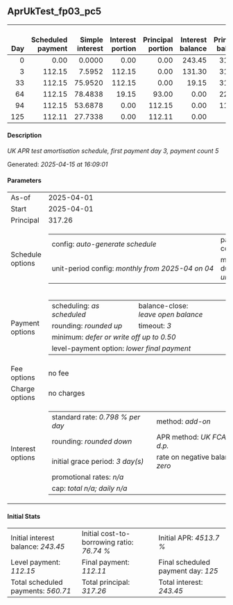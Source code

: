 <h2>AprUkTest_fp03_pc5</h2><table><thead style="vertical-align: bottom;"><th style="text-align: right;">Day</th><th style="text-align: right;">Scheduled payment</th><th style="text-align: right;">Simple interest</th><th style="text-align: right;">Interest portion</th><th style="text-align: right;">Principal portion</th><th style="text-align: right;">Interest balance</th><th style="text-align: right;">Principal balance</th><th style="text-align: right;">Total simple interest</th><th style="text-align: right;">Total interest</th><th style="text-align: right;">Total principal</th></thead><tr style="text-align: right;"><td class="ci00">0</td><td class="ci01" style="white-space: nowrap;">0.00</td><td class="ci02">0.0000</td><td class="ci03">0.00</td><td class="ci04">0.00</td><td class="ci05">243.45</td><td class="ci06">317.26</td><td class="ci07">0.0000</td><td class="ci08">0.00</td><td class="ci09">0.00</td></tr><tr style="text-align: right;"><td class="ci00">3</td><td class="ci01" style="white-space: nowrap;">112.15</td><td class="ci02">7.5952</td><td class="ci03">112.15</td><td class="ci04">0.00</td><td class="ci05">131.30</td><td class="ci06">317.26</td><td class="ci07">7.5952</td><td class="ci08">112.15</td><td class="ci09">0.00</td></tr><tr style="text-align: right;"><td class="ci00">33</td><td class="ci01" style="white-space: nowrap;">112.15</td><td class="ci02">75.9520</td><td class="ci03">112.15</td><td class="ci04">0.00</td><td class="ci05">19.15</td><td class="ci06">317.26</td><td class="ci07">83.5472</td><td class="ci08">224.30</td><td class="ci09">0.00</td></tr><tr style="text-align: right;"><td class="ci00">64</td><td class="ci01" style="white-space: nowrap;">112.15</td><td class="ci02">78.4838</td><td class="ci03">19.15</td><td class="ci04">93.00</td><td class="ci05">0.00</td><td class="ci06">224.26</td><td class="ci07">162.0310</td><td class="ci08">243.45</td><td class="ci09">93.00</td></tr><tr style="text-align: right;"><td class="ci00">94</td><td class="ci01" style="white-space: nowrap;">112.15</td><td class="ci02">53.6878</td><td class="ci03">0.00</td><td class="ci04">112.15</td><td class="ci05">0.00</td><td class="ci06">112.11</td><td class="ci07">215.7189</td><td class="ci08">243.45</td><td class="ci09">205.15</td></tr><tr style="text-align: right;"><td class="ci00">125</td><td class="ci01" style="white-space: nowrap;">112.11</td><td class="ci02">27.7338</td><td class="ci03">0.00</td><td class="ci04">112.11</td><td class="ci05">0.00</td><td class="ci06">0.00</td><td class="ci07">243.4526</td><td class="ci08">243.45</td><td class="ci09">317.26</td></tr></table><p><h4>Description</h4><i>UK APR test amortisation schedule, first payment day 3, payment count 5</i></p><p>Generated: <i>2025-04-15 at 16:09:01</i></p><h4>Parameters</h4><table><tr><td>As-of</td><td>2025-04-01</td></tr><tr><td>Start</td><td>2025-04-01</td></tr><tr><td>Principal</td><td>317.26</td></tr><tr><td>Schedule options</td><td><table><tr><td>config: <i>auto-generate schedule</i></td><td>payment count: <i>5</i></td></tr><tr><td style="white-space: nowrap;">unit-period config: <i>monthly from 2025-04 on 04</i></td><td>max duration: <i>unlimited</i></td></tr></table></td></tr><tr><td>Payment options</td><td><table><tr><td>scheduling: <i>as scheduled</i></td><td>balance-close: <i>leave&nbsp;open&nbsp;balance</i></td></tr><tr><td>rounding: <i>rounded up</i></td><td>timeout: <i>3</i></td></tr><tr><td colspan='2'>minimum: <i>defer&nbsp;or&nbsp;write&nbsp;off&nbsp;up&nbsp;to&nbsp;0.50</i></td></tr><tr><td colspan='2'>level-payment option: <i>lower&nbsp;final&nbsp;payment</i></td></tr></table></td></tr><tr><td>Fee options</td><td>no fee</td></tr><tr><td>Charge options</td><td>no charges</td></tr><tr><td>Interest options</td><td><table><tr><td>standard rate: <i>0.798 % per day</i></td><td>method: <i>add-on</i></td></tr><tr><td>rounding: <i>rounded down</i></td><td>APR method: <i>UK FCA to 1 d.p.</i></td></tr><tr><td>initial grace period: <i>3 day(s)</i></td><td>rate on negative balance: <i>zero</i></td></tr><tr><td colspan="2">promotional rates: <i><i>n/a</i></i></td></tr><tr><td colspan="2">cap: <i>total <i>n/a</i>; daily <i>n/a</i></td></tr></table></td></tr></table><h4>Initial Stats</h4><table><tr><td>Initial interest balance: <i>243.45</i></td><td>Initial cost-to-borrowing ratio: <i>76.74 %</i></td><td>Initial APR: <i>4513.7 %</i></td></tr><tr><td>Level payment: <i>112.15</i></td><td>Final payment: <i>112.11</i></td><td>Final scheduled payment day: <i>125</i></td></tr><tr><td>Total scheduled payments: <i>560.71</i></td><td>Total principal: <i>317.26</i></td><td>Total interest: <i>243.45</i></td></tr></table>